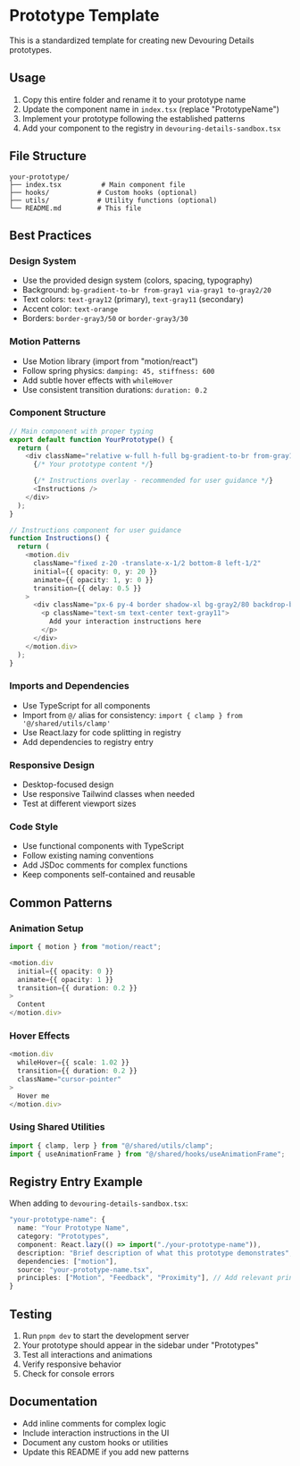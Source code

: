 # Prototype Template

This is a standardized template for creating new Devouring Details prototypes.

## Usage

1. Copy this entire folder and rename it to your prototype name
2. Update the component name in `index.tsx` (replace "PrototypeName")
3. Implement your prototype following the established patterns
4. Add your component to the registry in `devouring-details-sandbox.tsx`

## File Structure

```
your-prototype/
├── index.tsx          # Main component file
├── hooks/            # Custom hooks (optional)
├── utils/            # Utility functions (optional)
└── README.md         # This file
```

## Best Practices

### Design System

- Use the provided design system (colors, spacing, typography)
- Background: `bg-gradient-to-br from-gray1 via-gray1 to-gray2/20`
- Text colors: `text-gray12` (primary), `text-gray11` (secondary)
- Accent color: `text-orange`
- Borders: `border-gray3/50` or `border-gray3/30`

### Motion Patterns

- Use Motion library (import from "motion/react")
- Follow spring physics: `damping: 45, stiffness: 600`
- Add subtle hover effects with `whileHover`
- Use consistent transition durations: `duration: 0.2`

### Component Structure

```typescript
// Main component with proper typing
export default function YourPrototype() {
  return (
    <div className="relative w-full h-full bg-gradient-to-br from-gray1 via-gray1 to-gray2/20">
      {/* Your prototype content */}

      {/* Instructions overlay - recommended for user guidance */}
      <Instructions />
    </div>
  );
}

// Instructions component for user guidance
function Instructions() {
  return (
    <motion.div
      className="fixed z-20 -translate-x-1/2 bottom-8 left-1/2"
      initial={{ opacity: 0, y: 20 }}
      animate={{ opacity: 1, y: 0 }}
      transition={{ delay: 0.5 }}
    >
      <div className="px-6 py-4 border shadow-xl bg-gray2/80 backdrop-blur-md rounded-2xl border-gray3/50">
        <p className="text-sm text-center text-gray11">
          Add your interaction instructions here
        </p>
      </div>
    </motion.div>
  );
}
```

### Imports and Dependencies

- Use TypeScript for all components
- Import from `@/` alias for consistency: `import { clamp } from '@/shared/utils/clamp'`
- Use React.lazy for code splitting in registry
- Add dependencies to registry entry

### Responsive Design

- Desktop-focused design
- Use responsive Tailwind classes when needed
- Test at different viewport sizes

### Code Style

- Use functional components with TypeScript
- Follow existing naming conventions
- Add JSDoc comments for complex functions
- Keep components self-contained and reusable

## Common Patterns

### Animation Setup

```typescript
import { motion } from "motion/react";

<motion.div
  initial={{ opacity: 0 }}
  animate={{ opacity: 1 }}
  transition={{ duration: 0.2 }}
>
  Content
</motion.div>
```

### Hover Effects

```typescript
<motion.div
  whileHover={{ scale: 1.02 }}
  transition={{ duration: 0.2 }}
  className="cursor-pointer"
>
  Hover me
</motion.div>
```

### Using Shared Utilities

```typescript
import { clamp, lerp } from "@/shared/utils/clamp";
import { useAnimationFrame } from "@/shared/hooks/useAnimationFrame";
```

## Registry Entry Example

When adding to `devouring-details-sandbox.tsx`:

```typescript
"your-prototype-name": {
  name: "Your Prototype Name",
  category: "Prototypes",
  component: React.lazy(() => import("./your-prototype-name")),
  description: "Brief description of what this prototype demonstrates",
  dependencies: ["motion"],
  source: "your-prototype-name.tsx",
  principles: ["Motion", "Feedback", "Proximity"], // Add relevant principles
}
```

## Testing

1. Run `pnpm dev` to start the development server
2. Your prototype should appear in the sidebar under "Prototypes"
3. Test all interactions and animations
4. Verify responsive behavior
5. Check for console errors

## Documentation

- Add inline comments for complex logic
- Include interaction instructions in the UI
- Document any custom hooks or utilities
- Update this README if you add new patterns
